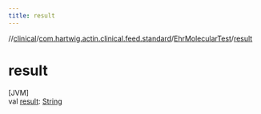 ```yaml
---
title: result
---
```

//[clinical](../../../index.html)/[com.hartwig.actin.clinical.feed.standard](../index.html)/[EhrMolecularTest](index.html)/[result](result.html)



# result



[JVM]\
val [result](result.html): [String](https://kotlinlang.org/api/latest/jvm/stdlib/kotlin/-string/index.html)




